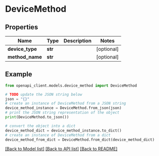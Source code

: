 # DeviceMethod


## Properties

Name | Type | Description | Notes
------------ | ------------- | ------------- | -------------
**device_type** | **str** |  | [optional] 
**method_name** | **str** |  | [optional] 

## Example

```python
from openapi_client.models.device_method import DeviceMethod

# TODO update the JSON string below
json = "{}"
# create an instance of DeviceMethod from a JSON string
device_method_instance = DeviceMethod.from_json(json)
# print the JSON string representation of the object
print(DeviceMethod.to_json())

# convert the object into a dict
device_method_dict = device_method_instance.to_dict()
# create an instance of DeviceMethod from a dict
device_method_from_dict = DeviceMethod.from_dict(device_method_dict)
```
[[Back to Model list]](../README.md#documentation-for-models) [[Back to API list]](../README.md#documentation-for-api-endpoints) [[Back to README]](../README.md)


